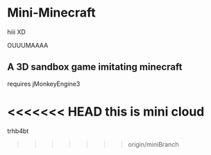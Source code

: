 # Mini-Minecraft

hiii XD

OUUUMAAAA

## A 3D sandbox game imitating minecraft

requires jMonkeyEngine3


<<<<<<< HEAD
this is mini cloud
=======
trhb4bt
>>>>>>> origin/miniBranch
